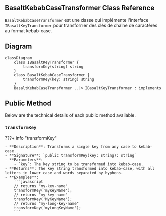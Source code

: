 ## **BasaltKebabCaseTransformer Class Reference**

`BasaltKebabCaseTransformer` est une classe qui implémente l'interface `IBasaltKeyTransformer` pour transformer des clés de chaîne de caractères au format kebab-case.

## **Diagram**

```mermaid
classDiagram
    class IBasaltKeyTransformer {
        transformKey(string) string
    }
    class BasaltKebabCaseTransformer {
        transformKey(key: string) string
    }
    BasaltKebabCaseTransformer ..|> IBasaltKeyTransformer : implements
```

## **Public Method**

Below are the technical details of each public method available.

### `transformKey`

???+ info "transformKey"

    - **Description**: Transforms a single key from any case to kebab-case.
    - **Signature**: `public transformKey(key: string): string`
    - **Parameters**:
        - `key`: The key string to be transformed into kebab-case.
    - **Returns**: The key string transformed into kebab-case, with all letters in lower case and words separated by hyphens.
    - **Examples**:
        ```javascript
        // returns "my-key-name"
        transformKey('myKeyName');
        // returns "my-key-name"
        transformKey('MyKeyName');
        // returns "my-long-key-name"
        transformKey('myLongKeyName');
        ```
